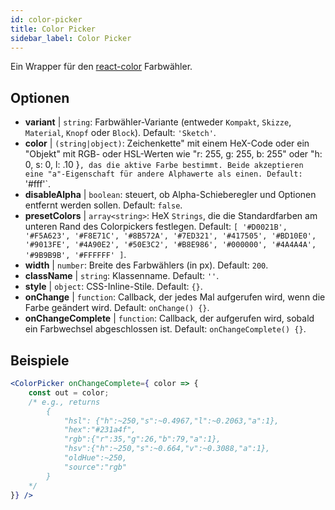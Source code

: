 ```yaml
---
id: color-picker
title: Color Picker
sidebar_label: Color Picker
---
```


Ein Wrapper für den [react-color](https://casesandberg.github.io/react-color/) Farbwähler.

## Optionen

* __variant__ | `string`: Farbwähler-Variante (entweder `Kompakt`, `Skizze`, `Material`, `Knopf` oder `Block`). Default: `'Sketch'`.
* __color__ | `(string|object)`: Zeichenkette" mit einem HeX-Code oder ein "Objekt" mit RGB- oder HSL-Werten wie "r: 255, g: 255, b: 255" oder "h: 0, s: 0, l: .10 }`, das die aktive Farbe bestimmt. Beide akzeptieren eine "a"-Eigenschaft für andere Alphawerte als einen. Default: `'#fff'`.
* __disableAlpha__ | `boolean`: steuert, ob Alpha-Schieberegler und Optionen entfernt werden sollen. Default: `false`.
* __presetColors__ | `array<string>`: HeX `Strings`, die die Standardfarben am unteren Rand des Colorpickers festlegen. Default: `[
  '#D0021B',
  '#F5A623',
  '#F8E71C',
  '#8B572A',
  '#7ED321',
  '#417505',
  '#BD10E0',
  '#9013FE',
  '#4A90E2',
  '#50E3C2',
  '#B8E986',
  '#000000',
  '#4A4A4A',
  '#9B9B9B',
  '#FFFFFF'
]`.
* __width__ | `number`: Breite des Farbwählers (in px). Default: `200`.
* __className__ | `string`: Klassenname. Default: `''`.
* __style__ | `object`: CSS-Inline-Stile. Default: `{}`.
* __onChange__ | `function`: Callback, der jedes Mal aufgerufen wird, wenn die Farbe geändert wird. Default: `onChange() {}`.
* __onChangeComplete__ | `function`: Callback, der aufgerufen wird, sobald ein Farbwechsel abgeschlossen ist. Default: `onChangeComplete() {}`.


## Beispiele

```jsx live
<ColorPicker onChangeComplete={ color => {
    const out = color;
    /* e.g., returns 
        {
            "hsl": {"h":~250,"s":~0.4967,"l":~0.2063,"a":1},
            "hex":"#231a4f",
            "rgb":{"r":35,"g":26,"b":79,"a":1},
            "hsv":{"h":~250,"s":~0.664,"v":~0.3088,"a":1},
            "oldHue":~250,
            "source":"rgb"
        }
    */
}} />
```

